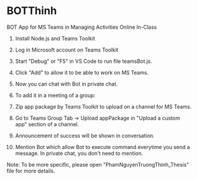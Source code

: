 # BOTThinh
BOT App for MS Teams in Managing Activities Online In-Class

1. Install Node.js and Teams Toolkit
2. Log in Microsoft account on Teams Toolkit 
3. Start "Debug" or "F5" in VS Code to run file teamsBot.js.
4. Click "Add" to allow it to be able to work on MS Teams.
5. Now you can chat with Bot in private chat.

4. To add it in a meeting of a group:
5. Zip app package by Teams Toolkit to upload on a channel for MS Teams.
6. Go to Teams Group Tab -> Upload appPackage in "Upload a custom app" section of a channel.
7. Announcement of success will be shown in conversation.
8. Mention Bot which allow Bot to execute command everytime you send a message. In private chat, you don't need to mention.

Note: To be more specific, please open "PhamNguyenTruongThinh_Thesis" file for more details.
